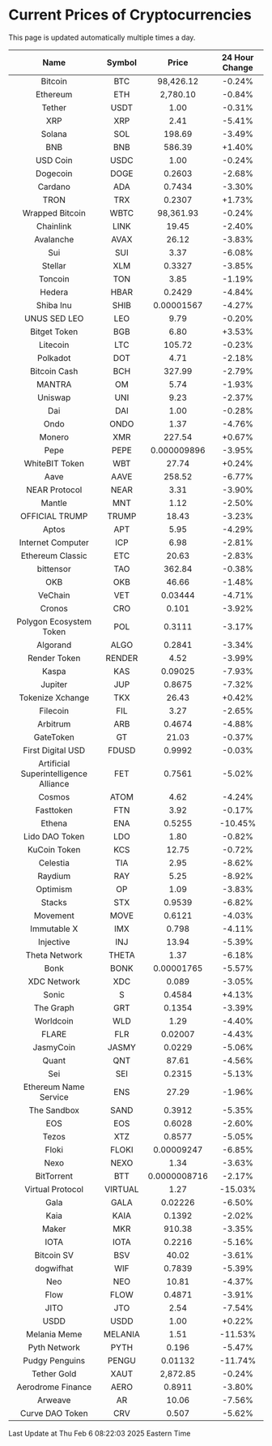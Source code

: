 # Current Prices of Cryptocurrencies
This page is updated automatically multiple times a day.

| Name | Symbol | Price | 24 Hour Change |
| :---: |:---:| :---: | :---: |
| Bitcoin | BTC | 98,426.12 | -0.24% |
| Ethereum | ETH | 2,780.10 | -0.84% |
| Tether | USDT | 1.00 | -0.31% |
| XRP | XRP | 2.41 | -5.41% |
| Solana | SOL | 198.69 | -3.49% |
| BNB | BNB | 586.39 | +1.40% |
| USD Coin | USDC | 1.00 | -0.24% |
| Dogecoin | DOGE | 0.2603 | -2.68% |
| Cardano | ADA | 0.7434 | -3.30% |
| TRON | TRX | 0.2307 | +1.73% |
| Wrapped Bitcoin | WBTC | 98,361.93 | -0.24% |
| Chainlink | LINK | 19.45 | -2.40% |
| Avalanche | AVAX | 26.12 | -3.83% |
| Sui | SUI | 3.37 | -6.08% |
| Stellar | XLM | 0.3327 | -3.85% |
| Toncoin | TON | 3.85 | -1.19% |
| Hedera | HBAR | 0.2429 | -4.84% |
| Shiba Inu | SHIB | 0.00001567 | -4.27% |
| UNUS SED LEO | LEO | 9.79 | -0.20% |
| Bitget Token | BGB | 6.80 | +3.53% |
| Litecoin | LTC | 105.72 | -0.23% |
| Polkadot | DOT | 4.71 | -2.18% |
| Bitcoin Cash | BCH | 327.99 | -2.79% |
| MANTRA | OM | 5.74 | -1.93% |
| Uniswap | UNI | 9.23 | -2.37% |
| Dai | DAI | 1.00 | -0.28% |
| Ondo | ONDO | 1.37 | -4.76% |
| Monero | XMR | 227.54 | +0.67% |
| Pepe | PEPE | 0.000009896 | -3.95% |
| WhiteBIT Token | WBT | 27.74 | +0.24% |
| Aave | AAVE | 258.52 | -6.77% |
| NEAR Protocol | NEAR | 3.31 | -3.90% |
| Mantle | MNT | 1.12 | -2.50% |
| OFFICIAL TRUMP | TRUMP | 18.43 | -3.23% |
| Aptos | APT | 5.95 | -4.29% |
| Internet Computer | ICP | 6.98 | -2.81% |
| Ethereum Classic | ETC | 20.63 | -2.83% |
| bittensor | TAO | 362.84 | -0.38% |
| OKB | OKB | 46.66 | -1.48% |
| VeChain | VET | 0.03444 | -4.71% |
| Cronos | CRO | 0.101 | -3.92% |
| Polygon Ecosystem Token | POL | 0.3111 | -3.17% |
| Algorand | ALGO | 0.2841 | -3.34% |
| Render Token | RENDER | 4.52 | -3.99% |
| Kaspa | KAS | 0.09025 | -7.93% |
| Jupiter | JUP | 0.8675 | -7.32% |
| Tokenize Xchange | TKX | 26.43 | +0.42% |
| Filecoin | FIL | 3.27 | -2.65% |
| Arbitrum | ARB | 0.4674 | -4.88% |
| GateToken | GT | 21.03 | -0.37% |
| First Digital USD | FDUSD | 0.9992 | -0.03% |
| Artificial Superintelligence Alliance | FET | 0.7561 | -5.02% |
| Cosmos | ATOM | 4.62 | -4.24% |
| Fasttoken | FTN | 3.92 | -0.17% |
| Ethena | ENA | 0.5255 | -10.45% |
| Lido DAO Token | LDO | 1.80 | -0.82% |
| KuCoin Token | KCS | 12.75 | -0.72% |
| Celestia | TIA | 2.95 | -8.62% |
| Raydium | RAY | 5.25 | -8.92% |
| Optimism | OP | 1.09 | -3.83% |
| Stacks | STX | 0.9539 | -6.82% |
| Movement | MOVE | 0.6121 | -4.03% |
| Immutable X | IMX | 0.798 | -4.11% |
| Injective | INJ | 13.94 | -5.39% |
| Theta Network | THETA | 1.37 | -6.18% |
| Bonk | BONK | 0.00001765 | -5.57% |
| XDC Network | XDC | 0.089 | -3.05% |
| Sonic | S | 0.4584 | +4.13% |
| The Graph | GRT | 0.1354 | -3.39% |
| Worldcoin | WLD | 1.29 | -4.40% |
| FLARE | FLR | 0.02007 | -4.43% |
| JasmyCoin | JASMY | 0.0229 | -5.06% |
| Quant | QNT | 87.61 | -4.56% |
| Sei | SEI | 0.2315 | -5.13% |
| Ethereum Name Service | ENS | 27.29 | -1.96% |
| The Sandbox | SAND | 0.3912 | -5.35% |
| EOS | EOS | 0.6028 | -2.60% |
| Tezos | XTZ | 0.8577 | -5.05% |
| Floki | FLOKI | 0.00009247 | -6.85% |
| Nexo | NEXO | 1.34 | -3.63% |
| BitTorrent | BTT | 0.0000008716 | -2.17% |
| Virtual Protocol | VIRTUAL | 1.27 | -15.03% |
| Gala | GALA | 0.02226 | -6.50% |
| Kaia | KAIA | 0.1392 | -2.02% |
| Maker | MKR | 910.38 | -3.35% |
| IOTA | IOTA | 0.2216 | -5.16% |
| Bitcoin SV | BSV | 40.02 | -3.61% |
| dogwifhat | WIF | 0.7839 | -5.39% |
| Neo | NEO | 10.81 | -4.37% |
| Flow | FLOW | 0.4871 | -3.91% |
| JITO | JTO | 2.54 | -7.54% |
| USDD | USDD | 1.00 | +0.22% |
| Melania Meme | MELANIA | 1.51 | -11.53% |
| Pyth Network | PYTH | 0.196 | -5.47% |
| Pudgy Penguins | PENGU | 0.01132 | -11.74% |
| Tether Gold | XAUT | 2,872.85 | -0.24% |
| Aerodrome Finance | AERO | 0.8911 | -3.80% |
| Arweave | AR | 10.06 | -7.56% |
| Curve DAO Token | CRV | 0.507 | -5.62% |

Last Update at Thu Feb  6 08:22:03 2025 Eastern Time
